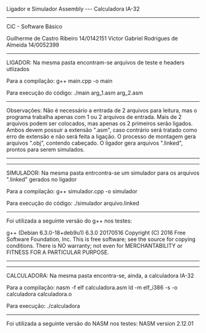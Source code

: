Ligador e Simulador Assembly --- Calculadora IA-32
************************************************************************************************
CiC - Software Básico

Guilherme de Castro Ribeiro 14/0142151
Victor Gabriel Rodrigues de Almeida 14/0052399
************************************************************************************************

LIGADOR: Na mesma pasta encontram-se arquivos de teste e headers utlizados

Para a compilação:
  g++ main.cpp -o main

Para execução do código:
  ./main arg_1.asm arg_2.asm
_________________________________________________________________________________________________
Observações: Não é necessário a entrada de 2 arquivos para leitura, mas o programa trabalha apenas com 1 ou 2 arquivos de entrada. Mais de 2 arquivos podem ser colocados, mas apenas os 2 primeiros serão ligados.
Ambos devem possuir a extensão ".asm", caso contrário será tratado como erro de extensão e não será feita a ligação.
O processo de montagem gera arquivos ".obj", contendo cabeçado. O ligador gera arquivos ".linked", prontos para serem simulados.
_________________________________________________________________________________________________
_________________________________________________________________________________________________
SIMULADOR: Na mesma pasta entrcontra-se um simulador para os arquivos ".linked" gerados no ligador

Para a compilação:
  g++ simulador.cpp -o simulador

Para execução do código:
  ./simulador arquivo.linked


_________________________________________________________________________________________________
Foi utilizada a seguinte versão do g++ nos testes:

g++ (Debian 6.3.0-18+deb9u1) 6.3.0 20170516
Copyright (C) 2016 Free Software Foundation, Inc.
This is free software; see the source for copying conditions.  There is NO
warranty; not even for MERCHANTABILITY or FITNESS FOR A PARTICULAR PURPOSE.
_________________________________________________________________________________________________
_________________________________________________________________________________________________

CALCULADORA: Na mesma pasta encontra-se, ainda, a calculadora IA-32

Para a compilação:
  nasm -f elf calculadora.asm
  ld -m elf_i386 -s -o calculadora calculadora.o

Para execução:
  ./calculadora
_________________________________________________________________________________________________
Foi utilizada a seguinte versão do NASM nos testes:
NASM version 2.12.01

